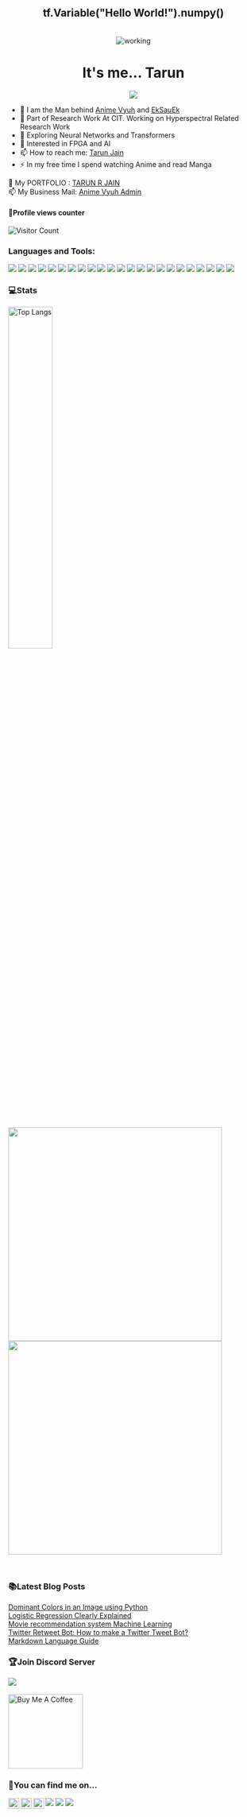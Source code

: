 
<div align="center">
<h2> tf.Variable("Hello World!").numpy() </h2>
<br />
<img align="center" src="https://i.pinimg.com/originals/f2/e3/80/f2e3803ff9156f1cb9f903f49490b972.gif" alt="working">

</div>
<div>
<span cl
87
  [![](https://img.shields.io/badge/Medium-12100E?style=for-the-badge&logo=medium&logoColor=white)](https://medium.com/@jaintarun7)ass="bio">
<h1 align="center">It's me... Tarun</h1>
<p align="center">
  <b><img src="https://readme-typing-svg.herokuapp.com?font=Raleway&color=CCA8FF&size=32&center=true&vCenter=true&lines=I+am+a+ML+Engineer.;I+am+a+Blogger.;I+love+Anime.;I+am+a+FPGA+Enthusiast."></b>
</p>
<span>

- 🧠 I am the Man behind <a href="https://animevyuh.org">Anime Vyuh</a> and <a href="https://github.com/Eksauek">EkSauEk</a>
- 🔭 Part of Research Work At CIT. Working on Hyperspectral Related Research Work
- 🤯 Exploring Neural Networks and Transformers
- 🤖 Interested in FPGA and AI
- 📫 How to reach me: <a href="https://twitter.com/TRJ_0751">Tarun Jain</a>
- ⚡ In my free time I spend watching Anime and read Manga

🤵 My PORTFOLIO : <a href="https://tarunjain.netlify.app/">TARUN R JAIN</a>
  <br/>
📫 My Business Mail: <a href="mailto:admin@animevyuh.org">Anime Vyuh Admin</a>

</div>

#### 🐼Profile views counter
![Visitor Count](https://profile-counter.glitch.me/{lucifertrj}/count.svg)


<h3 align="left">Languages and Tools:</h3>

  ![](https://img.shields.io/badge/Python-14354C?style=for-the-badge&logo=python&logoColor=white)
  ![](https://img.shields.io/badge/JavaScript-323330?style=for-the-badge&logo=javascript&logoColor=F7DF1E)
  ![](https://img.shields.io/badge/CSS-239120?&style=for-the-badge&logo=css3&logoColor=white)
  ![](https://img.shields.io/badge/HTML-239120?style=for-the-badge&logo=html5&logoColor=white)
  ![](https://img.shields.io/badge/Java-ED8B00?style=for-the-badge&logo=java&logoColor=white)
  ![](https://img.shields.io/badge/C%2B%2B-00599C?style=for-the-badge&logo=c%2B%2B&logoColor=white)
  ![](https://img.shields.io/badge/Node.js-43853D?style=for-the-badge&logo=node.js&logoColor=white)
  ![](https://img.shields.io/badge/MATLAB-800800?style=for-the-badge&logo=matlab&logoColor=white)
  ![](https://img.shields.io/badge/Verilog-FF00FF?style=for-the-badge&logo=verilog&logoColor=white)
  ![](https://img.shields.io/badge/TensorFlow-FF6F00?style=for-the-badge&logo=tensorflow&logoColor=white)
  ![](https://img.shields.io/badge/PyTorch-DF6F50?style=for-the-badge&logo=pytorch&logoColor=white)
  ![](https://img.shields.io/badge/Keras-FF0000?style=for-the-badge&logo=keras&logoColor=white)
  ![](https://img.shields.io/badge/Heroku-430098?style=for-the-badge&logo=heroku&logoColor=white)
  ![](https://img.shields.io/badge/MongoDB-4EA94B?style=for-the-badge&logo=mongodb&logoColor=white)
  ![](https://img.shields.io/badge/PostgreSQL-00FF00?style=for-the-badge&logo=postgresql&logoColor=white)
  ![](https://img.shields.io/badge/SQLite-07405E?style=for-the-badge&logo=sqlite&logoColor=white)
  ![](https://img.shields.io/badge/MySQL-00000F?style=for-the-badge&logo=mysql&logoColor=white)
  ![](https://img.shields.io/badge/Django-092E20?style=for-the-badge&logo=django&logoColor=white)
  ![](https://img.shields.io/badge/Flask-000000?style=for-the-badge&logo=flask&logoColor=white)
  ![](https://img.shields.io/badge/GIT-E44C30?style=for-the-badge&logo=git&logoColor=white)
  ![](https://img.shields.io/badge/Canva-%2300C4CC.svg?&style=for-the-badge&logo=Canva&logoColor=white)
  ![](https://img.shields.io/badge/Linux-FCC624?style=for-the-badge&logo=linux&logoColor=black)
  ![](https://img.shields.io/badge/Docker-0000FF?style=for-the-badge&logo=docker&logoColor=white)
  
### 💻Stats
  
 <img alt="Top Langs" width="42%" src="https://github-readme-stats.vercel.app/api/top-langs/?username=lucifertrj&layout=compact&count_private=true&&hide_border=true&bg_color=904e99&title_color=fff&text_color=fff&icon_color=f2f2f2&hide=jupyter%20notebook&langs_count=5" href="https://github.com/lucifertrj" />
 <div style="margin-down:5px;">
  <p><img width=430 src="https://github-readme-stats.vercel.app/api?username=lucifertrj&count_private=true&theme=dark" /> 
    <img width=430 src="https://github-readme-streak-stats.herokuapp.com/?user=lucifertrj&theme=dark" /></p>
 <br/>
  </div>
<div>

<div> 
<h3>📚Latest Blog Posts</h3>
<a href="https://animevyuh.org/dominate-colors-in-an-image/">Dominant Colors in an Image using Python</a><br/>
<a href="https://animevyuh.org/logistic-regression/">Logistic Regression Clearly Explained</a><br/>
<a href="https://animevyuh.org/movie-recommendation-system/">Movie recommendation system Machine Learning</a><br/>
<a href="https://animevyuh.org/twitter-retweet-bot/">Twitter Retweet Bot: How to make a Twitter Tweet Bot?</a><br/>
<a href="https://animevyuh.org/markdown-language-guide/">Markdown Language Guide</a><br/>
</div>

<div>

<h3>🏆Join Discord Server</h3>

<a href="https://discord.com/invite/kxZYxdTKp6">
<img src="https://discord.com/api/guilds/939520548726272010/widget.png?style=banner1"></a>

</div>

<br/>
<a href="https://www.buymeacoffee.com/trjtarun" target="_blank"><img src="https://cdn.buymeacoffee.com/buttons/v2/default-yellow.png" alt="Buy Me A Coffee" width="150" ></a>
 </p>
</div> 
<h3> 👑You can find me on... </h3>
  <div>
<a href="https://twitter.com/TRJ_0751">
  <img align="left" alt="Tarun Twitter" width="22px" src="https://raw.githubusercontent.com/peterthehan/peterthehan/master/assets/twitter.svg" />
</a>
<a href="https://www.linkedin.com/in/tarun-r-jain-3ba397191/">
  <img align="left" alt="Tarun LinkedIN" width="22px" src="https://raw.githubusercontent.com/peterthehan/peterthehan/master/assets/linkedin.svg" />
</a>
  <a href="https://www.youtube.com/channel/UCzgB9IMJ9QGcQzfEGNjJdxg">
  <img align="left" alt="Youtube" width="22px" src="https://raw.githubusercontent.com/peterthehan/peterthehan/master/assets/youtube.svg" />
</a>
</div>

[![](https://img.shields.io/badge/Kaggle-20BEFF?style=for-the-badge&logo=Kaggle&logoColor=black)](https://www.kaggle.com/tarundalal)
[![](https://img.shields.io/badge/-LeetCode-FFA116?style=for-the-badge&logo=LeetCode&logoColor=black)](https://leetcode.com/trjflash75/)
[![](https://img.shields.io/badge/Medium-12100E?style=for-the-badge&logo=medium&logoColor=white)](https://medium.com/@jaintarun7)
  


